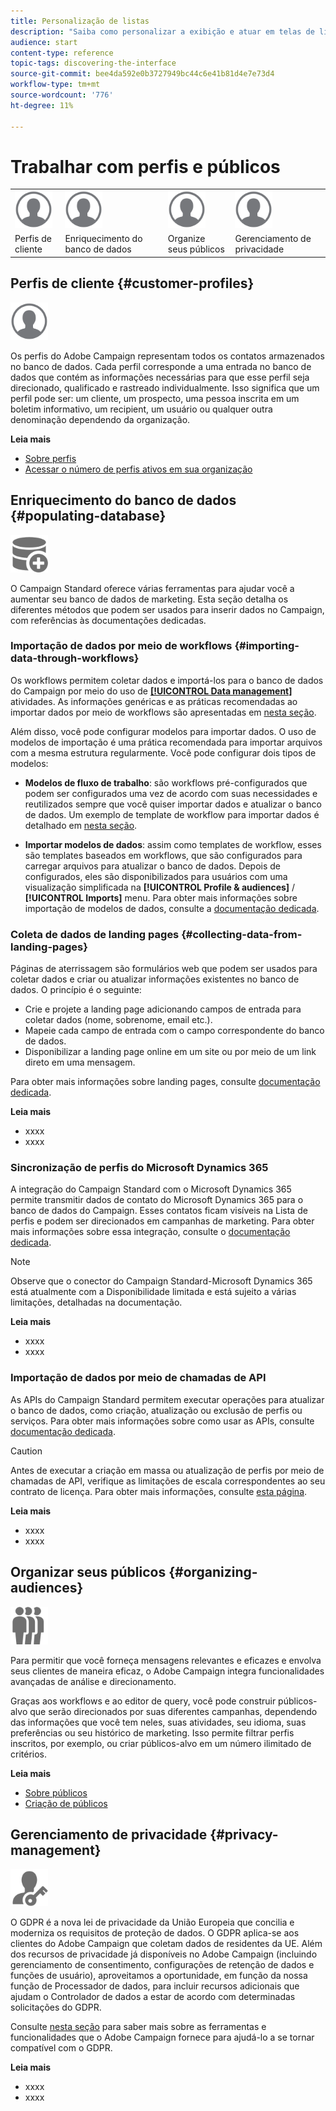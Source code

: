 ```yaml
---
title: Personalização de listas
description: "Saiba como personalizar a exibição e atuar em telas de lista no Adobe Campaign Standard:classificando, filtrando, excluindo ou duplicando elementos. Lista os elementos de exibição das telas de um ou vários recursos fornecidos."
audience: start
content-type: reference
topic-tags: discovering-the-interface
source-git-commit: bee4da592e0b3727949bc44c6e41b81d4e7e73d4
workflow-type: tm+mt
source-wordcount: '776'
ht-degree: 11%

---
```



# Trabalhar com perfis e públicos

<table>
<tr>
    <td valign="top">
        <a href="../../start/using/work-with-audiences.md"><img width="60px" alt="condições" src="assets/icon_profile.svg"/></a>
    </td>
    <td valign="top">
        <a href="../../api/using/creating-a-service.md"><img width="60px" alt="condições" src="assets/icon_profile.svg"/></a>
    </td>
    <td valign="top">
        <a href="../../api/using/interacting-with-custom-resources.md"><img width="60px" alt="condições" src="assets/icon_profile.svg"/></a>
    </td>
    <td valign="top">
        <a href="../../api/using/interacting-with-marketing-history.md"><img width="60px" alt="condições" src="assets/icon_profile.svg"/></a>
    </td>
</tr>
<tr>
<td>Perfis de cliente</td>
<td>Enriquecimento do banco de dados</td>
<td>Organize seus públicos</td>
<td>Gerenciamento de privacidade</td>
</tr>
</table>

## Perfis de cliente {#customer-profiles}

<img width="60px" alt="condições" src="assets/icon_profile.svg"/>

Os perfis do Adobe Campaign representam todos os contatos armazenados no banco de dados. Cada perfil corresponde a uma entrada no banco de dados que contém as informações necessárias para que esse perfil seja direcionado, qualificado e rastreado individualmente. Isso significa que um perfil pode ser: um cliente, um prospecto, uma pessoa inscrita em um boletim informativo, um recipient, um usuário ou qualquer outra denominação dependendo da organização.

**Leia mais**

* [Sobre perfis](../../audiences/using/about-profiles.md)
* [Acessar o número de perfis ativos em sua organização](../../audiences/using/active-profiles.md)

## Enriquecimento do banco de dados {#populating-database}

<img width="60px" alt="condições" src="assets/icon_populate.svg"/>

O Campaign Standard oferece várias ferramentas para ajudar você a aumentar seu banco de dados de marketing. Esta seção detalha os diferentes métodos que podem ser usados para inserir dados no Campaign, com referências às documentações dedicadas.

### Importação de dados por meio de workflows {#importing-data-through-workflows}

Os workflows permitem coletar dados e importá-los para o banco de dados do Campaign por meio do uso de [**[!UICONTROL Data management]**](../../automating/using/about-data-management-activities.md) atividades. As informações genéricas e as práticas recomendadas ao importar dados por meio de workflows são apresentadas em [nesta seção](../../automating/using/about-data-import-and-export.md).

Além disso, você pode configurar modelos para importar dados. O uso de modelos de importação é uma prática recomendada para importar arquivos com a mesma estrutura regularmente. Você pode configurar dois tipos de modelos:

* **Modelos de fluxo de trabalho**: são workflows pré-configurados que podem ser configurados uma vez de acordo com suas necessidades e reutilizados sempre que você quiser importar dados e atualizar o banco de dados. Um exemplo de template de workflow para importar dados é detalhado em [nesta seção](../../automating/using/creating-import-workflow-templates.md).

* **Importar modelos de dados**: assim como templates de workflow, esses são templates baseados em workflows, que são configurados para carregar arquivos para atualizar o banco de dados. Depois de configurados, eles são disponibilizados para usuários com uma visualização simplificada na **[!UICONTROL Profile & audiences]** / **[!UICONTROL Imports]** menu. Para obter mais informações sobre importação de modelos de dados, consulte a [documentação dedicada](../../automating/using/importing-data-with-import-templates.md).

### Coleta de dados de landing pages {#collecting-data-from-landing-pages}

Páginas de aterrissagem são formulários web que podem ser usados para coletar dados e criar ou atualizar informações existentes no banco de dados. O princípio é o seguinte:

* Crie e projete a landing page adicionando campos de entrada para coletar dados (nome, sobrenome, email etc.).
* Mapeie cada campo de entrada com o campo correspondente do banco de dados.
* Disponibilizar a landing page online em um site ou por meio de um link direto em uma mensagem.

Para obter mais informações sobre landing pages, consulte [documentação dedicada](../../channels/using/getting-started-with-landing-pages.md).

**Leia mais**

* xxxx
* xxxx

### Sincronização de perfis do Microsoft Dynamics 365

A integração do Campaign Standard com o Microsoft Dynamics 365 permite transmitir dados de contato do Microsoft Dynamics 365 para o banco de dados do Campaign.
Esses contatos ficam visíveis na Lista de perfis e podem ser direcionados em campanhas de marketing. Para obter mais informações sobre essa integração, consulte o [documentação dedicada](../../integrating/using/d365-acs-get-started.md).

>[!NOTE]
>
>Observe que o conector do Campaign Standard-Microsoft Dynamics 365 está atualmente com a Disponibilidade limitada e está sujeito a várias limitações, detalhadas na documentação.

**Leia mais**

* xxxx
* xxxx

### Importação de dados por meio de chamadas de API

As APIs do Campaign Standard permitem executar operações para atualizar o banco de dados, como criação, atualização ou exclusão de perfis ou serviços. Para obter mais informações sobre como usar as APIs, consulte [documentação dedicada](../../api/using/get-started-apis.md).

>[!CAUTION]
>
>Antes de executar a criação em massa ou atualização de perfis por meio de chamadas de API, verifique as limitações de escala correspondentes ao seu contrato de licença. Para obter mais informações, consulte [esta página](https://helpx.adobe.com/legal/product-descriptions/campaign-standard.html#ITInfrastructureResourcesbyActiveProfilesTiers).

**Leia mais**

* xxxx
* xxxx

## Organizar seus públicos {#organizing-audiences}

<img width="60px" alt="condições" src="assets/icon_audience.svg"/>

Para permitir que você forneça mensagens relevantes e eficazes e envolva seus clientes de maneira eficaz, o Adobe Campaign integra funcionalidades avançadas de análise e direcionamento.

Graças aos workflows e ao editor de query, você pode construir públicos-alvo que serão direcionados por suas diferentes campanhas, dependendo das informações que você tem neles, suas atividades, seu idioma, suas preferências ou seu histórico de marketing. Isso permite filtrar perfis inscritos, por exemplo, ou criar públicos-alvo em um número ilimitado de critérios.

**Leia mais**

* [Sobre públicos](../../audiences/using/about-audiences.md)
* [Criação de públicos](../../audiences/using/creating-audiences.md)

## Gerenciamento de privacidade {#privacy-management}

<img width="60px" alt="condições" src="assets/icon_privacy.svg"/>

O GDPR é a nova lei de privacidade da União Europeia que concilia e moderniza os requisitos de proteção de dados. O GDPR aplica-se aos clientes do Adobe Campaign que coletam dados de residentes da UE. Além dos recursos de privacidade já disponíveis no Adobe Campaign (incluindo gerenciamento de consentimento, configurações de retenção de dados e funções de usuário), aproveitamos a oportunidade, em função da nossa função de Processador de dados, para incluir recursos adicionais que ajudam o Controlador de dados a estar de acordo com determinadas solicitações do GDPR.

Consulte [nesta seção](../../start/using/privacy.md) para saber mais sobre as ferramentas e funcionalidades que o Adobe Campaign fornece para ajudá-lo a se tornar compatível com o GDPR.

**Leia mais**

* xxxx
* xxxx